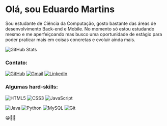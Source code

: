 # Olá, sou Eduardo Martins


Sou estudante de Ciência da Computação, gosto bastante das áreas de desenvolvimento Back-end e Mobile. No momento só estou estudando mesmo e me aperfeiçoando mas busco uma oportunidade de estágio para poder praticar mais em coisas concretas e evoluir ainda mais.


![GitHub Stats](https://github-readme-stats.vercel.app/api?username=EduardoMMartins07&theme=transparent&bg_color=000&border_color=30A3DC&show_icons=true&icon_color=30A3DC&title_color=FFFFFF&text_color=FFF)


### Contato: 


[![GitHub](https://img.shields.io/badge/GitHub-100000?style=for-the-badge&logo=github&logoColor=white)](https://github.com/EduardoMMartins07) 
[![Gmail](https://img.shields.io/badge/Gmail-333333?style=for-the-badge&logo=gmail&logoColor=red)](mailto:dudummartins7@gmail.com)
[![LinkedIn](https://img.shields.io/badge/LinkedIn-0077B5?style=for-the-badge&logo=linkedin&logoColor=white)](https://www.linkedin.com/in/eduardo-martins-5b5268192/)


### Algumas hard-skills:


![HTML5](https://img.shields.io/badge/HTML5-E34F26?style=for-the-badge&logo=html5&logoColor=white)
![CSS3](https://img.shields.io/badge/CSS3-1572B6?style=for-the-badge&logo=css3&logoColor=white)
![JavaScript](https://img.shields.io/badge/JavaScript-F7DF1E?style=for-the-badge&logo=javascript&logoColor=black)


![Java](https://img.shields.io/badge/java-%23ED8B00.svg?style=for-the-badge&logo=openjdk&logoColor=white)
![Python](https://img.shields.io/badge/python-3670A0?style=for-the-badge&logo=python&logoColor=ffdd54)
![MySQL](https://img.shields.io/badge/MySQL-00000F?style=for-the-badge&logo=mysql&logoColor=white)
![Git](https://img.shields.io/badge/GIT-E44C30?style=for-the-badge&logo=git&logoColor=white)


😁👋🎸